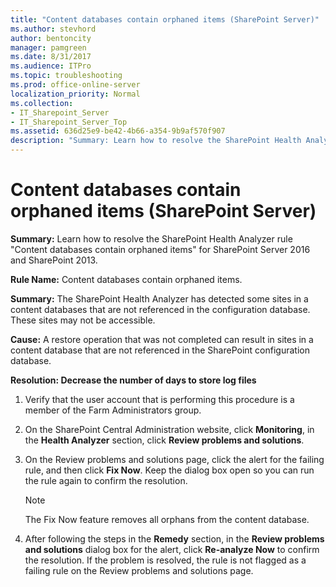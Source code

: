 ```yaml
---
title: "Content databases contain orphaned items (SharePoint Server)"
ms.author: stevhord
author: bentoncity
manager: pamgreen
ms.date: 8/31/2017
ms.audience: ITPro
ms.topic: troubleshooting
ms.prod: office-online-server
localization_priority: Normal
ms.collection:
- IT_Sharepoint_Server
- IT_Sharepoint_Server_Top
ms.assetid: 636d25e9-be42-4b66-a354-9b9af570f907
description: "Summary: Learn how to resolve the SharePoint Health Analyzer ruleContent databases contain orphaned itemsfor SharePoint Server 2016 and SharePoint 2013."
---
```


# Content databases contain orphaned items (SharePoint Server)

 **Summary:** Learn how to resolve the SharePoint Health Analyzer rule "Content databases contain orphaned items" for SharePoint Server 2016 and SharePoint 2013. 
  
 **Rule Name:** Content databases contain orphaned items. 
  
 **Summary:** The SharePoint Health Analyzer has detected some sites in a content databases that are not referenced in the configuration database. These sites may not be accessible. 
  
 **Cause:** A restore operation that was not completed can result in sites in a content database that are not referenced in the SharePoint configuration database. 
  
 **Resolution: Decrease the number of days to store log files**
  
1. Verify that the user account that is performing this procedure is a member of the Farm Administrators group.
    
2. On the SharePoint Central Administration website, click **Monitoring**, in the **Health Analyzer** section, click **Review problems and solutions**.
    
3. On the Review problems and solutions page, click the alert for the failing rule, and then click **Fix Now**. Keep the dialog box open so you can run the rule again to confirm the resolution.
    
    > [!NOTE]
    > The Fix Now feature removes all orphans from the content database. 
  
4. After following the steps in the **Remedy** section, in the **Review problems and solutions** dialog box for the alert, click **Re-analyze Now** to confirm the resolution. If the problem is resolved, the rule is not flagged as a failing rule on the Review problems and solutions page. 
    

